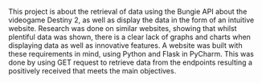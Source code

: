 This project is about the retrieval of data using the Bungie API about the videogame Destiny 2, as 
well as display the data in the form of an intuitive website. Research was done on similar websites, 
showing that whilst plentiful data was shown, there is a clear lack of graphs and charts when 
displaying data as well as innovative features. A website was built with these requirements in mind, 
using Python and Flask in PyCharm. This was done by using GET request to retrieve data from the 
endpoints resulting a positively received that meets the main objectives.
